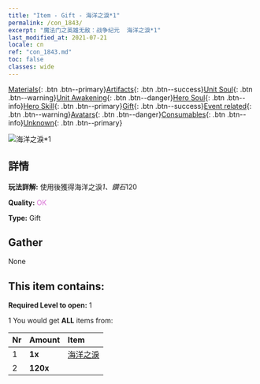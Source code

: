 ```yaml
---
title: "Item - Gift - 海洋之淚*1"
permalink: /con_1843/
excerpt: "魔法门之英雄无敌：战争纪元  海洋之淚*1"
last_modified_at: 2021-07-21
locale: cn
ref: "con_1843.md"
toc: false
classes: wide
---
```

 [Materials](/ItemsCN/){: .btn .btn--primary}[Artifacts](/ItemsCN/Artifacts/){: .btn .btn--success}[Unit Soul](/ItemsCN/UnitSoul/){: .btn .btn--warning}[Unit Awakening](/ItemsCN/UnitAwakening/){: .btn .btn--danger}[Hero Soul](/ItemsCN/HeroSoul/){: .btn .btn--info}[Hero Skill](/ItemsCN/HeroSkill/){: .btn .btn--primary}[Gift](/ItemsCN/Gift/){: .btn .btn--success}[Event related](/ItemsCN/Events/){: .btn .btn--warning}[Avatars](/ItemsCN/Avatars/){: .btn .btn--danger}[Consumables](/ItemsCN/Consumables/){: .btn .btn--info}[Unknown](/ItemsCN/Unknown/){: .btn .btn--primary}

 ![海洋之淚*1](/images/t/i_907466.png)

## 詳情
 **玩法詳解:** 使用後獲得海洋之淚*1、鑽石*120

 **Quality:** <span style="color: #DA70D6">OK</span>

 **Type:** Gift

## Gather

  None

## This item contains:

 **Required Level to open:** 1

 1 You would get **ALL** items  from:

  | Nr | Amount |     Item    |
  |:---|:-------|:------------|
  | 1 |  **1x** | [海洋之淚](/cn/Items/con_955/) |  | 
  | 2 |  **120x** | <i class="fas fa-gem"/> |  | 
